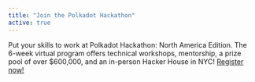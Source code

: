 ```yaml
---
title: "Join the Polkadot Hackathon"
active: true
---
```


Put your skills to work at Polkadot Hackathon: North America Edition. The 6-week virtual program offers technical workshops, mentorship, a prize pool of over $600,000, and an in-person Hacker House in NYC! [Register now!](https://www.polkadotglobalseries.com/?utm_source=substrate.io&utm_medium=display&utm_campaign=na%20launch&utm_content=popup)
